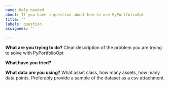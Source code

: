 ```yaml
---
name: Help needed
about: If you have a question about how to use PyPortfolioOpt
title: ''
labels: question
assignees: ''

---
```


**What are you trying to do?**
Clear description of the problem you are trying to solve with PyPortfolioOpt

**What have you tried?**

**What data are you using?**
What asset class, how many assets, how many data points. Preferably provide a sample of the dataset as a csv attachment.
